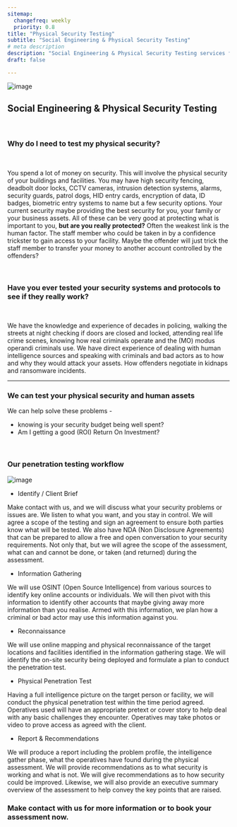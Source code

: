 ```yaml
---
sitemap:
  changefreq: weekly
  priority: 0.8
title: "Physical Security Testing"
subtitle: "Social Engineering & Physical Security Testing"
# meta description
description: "Social Engineering & Physical Security Testing services for your staff"
draft: false

---
```



![image](../../images/ID.jpg)



## Social Engineering & Physical Security Testing

<br>

### Why do I need to test my physical security?

<br>

You spend a lot of money on security. This will involve the physical security of your buildings and facilities. You may have high security fencing, deadbolt door locks, CCTV cameras, intrusion detection systems, alarms, security guards, patrol dogs, HID entry cards, encryption of data, ID badges, biometric entry systems to name but a few security options. Your current security maybe providing the best security for you, your family or your business assets. All of these can be very good at protecting what is important to you, **but are you really protected?** Often the weakest link is the human factor. The staff member who could be taken in by a confidence trickster to gain access to your facility. Maybe the offender will just trick the staff member to transfer your money to another account controlled by the offenders? 

<br>

### Have you ever tested your security systems and protocols to see if they really work? 

<br>

We have the knowledge and experience of decades in policing, walking the streets at night checking if doors are closed and locked, attending real life crime scenes, knowing how real criminals operate and the (MO) modus operandi criminals use. We have direct experience of dealing with human intelligence sources and speaking with criminals and bad actors as to how and why they would attack your assets. How offenders negotiate in kidnaps and ransomware incidents.

<hr>

### We can test your physical security and human assets 

We can help solve these problems - 
* knowing is your security budget being well spent? 
* Am I getting a good (ROI) Return On Investment?

<br>

### Our penetration testing workflow 

![image](../../images/PhysicalPentestworkflow.PNG)

* Identify / Client Brief

Make contact with us, and we will discuss what your security problems or issues are. We listen to what you want, and you stay in control. We will agree a scope of the testing and sign an agreement to ensure both parties know what will be tested. We also have NDA (Non Disclosure Agreements) that can be prepared to allow a free and open conversation to your security requirements. Not only that, but we will agree the scope of the assessment, what can and cannot be done, or taken (and returned) during the assessment.

* Information Gathering

We will use OSINT (Open Source Intelligence) from various sources to identify key online accounts or individuals. We will then pivot with this information to identify other accounts that maybe giving away more information than you realise. Armed with this information, we plan how a criminal or bad actor may use this information against you.

* Reconnaissance

We will use online mapping and physical reconnaissance of the target locations and facilities identified in the information gathering stage. We will identify the on-site security being deployed and formulate a plan to conduct the penetration test. 

* Physical Penetration Test

Having a full intelligence picture on the target person or facility, we will conduct the physical penetration test within the time period agreed. Operatives used will have an appropriate pretext or cover story to help deal with any basic challenges they encounter. Operatives may take photos or video to prove access as agreed with the client.

* Report & Recommendations

We will produce a report including the problem profile, the intelligence gather phase, what the operatives have found during the physical assessment. We will provide recommendations as to what security is working and what is not. We will give recommendations as to how security could be improved. Likewise, we will also provide an executive summary overview of the assessment to help convey the key points that are raised. 

### Make contact with us for more information or to book your assessment now.
